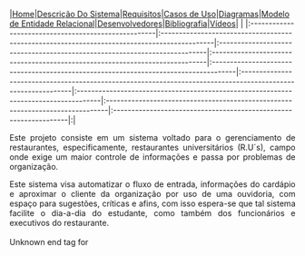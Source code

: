 |<a href='http://code.google.com/p/chefftoga'>Home</a>|<a href='http://code.google.com/p/chefftoga/wiki/DescricaoDoProjeto'>Descrição Do Sistema</a>|<a href='http://code.google.com/p/chefftoga/wiki/Requisitos'>Requisitos</a>|<a href='http://code.google.com/p/chefftoga/wiki/CasosDeUso'>Casos de Uso</a>|<a href='http://code.google.com/p/chefftoga/wiki/DiagramasDeCasosDeUso'>Diagramas</a>|<a href='http://code.google.com/p/chefftoga/wiki/ModeloDeEntidadeRelacional'>Modelo de Entidade Relacional</a>|<a href='http://code.google.com/p/chefftoga/wiki/Desenvolvedores'>Desenvolvedores</a>|<a href='http://code.google.com/p/chefftoga/wiki/Bibliografia'>Bibliografia</a>|<a href='http://code.google.com/p/chefftoga/wiki/video'>Vídeos</a>| |
|:----------------------------------------------------|:--------------------------------------------------------------------------------------------|:--------------------------------------------------------------------------|:----------------------------------------------------------------------------|:------------------------------------------------------------------------------------|:-------------------------------------------------------------------------------------------------------------|:------------------------------------------------------------------------------------|:------------------------------------------------------------------------------|:-----------------------------------------------------------------|:|


<p align='JUSTIFY'>Este projeto consiste em um sistema voltado para o gerenciamento de restaurantes, especificamente, restaurantes universitários (R.U´s), campo onde exige um maior controle de informações e passa por problemas de organização.</p>
<p align='JUSTIFY'>Este sistema visa automatizar o fluxo de entrada, informações do cardápio e aproximar o cliente da organização por uso de uma ouvidoria, com espaço para sugestões, críticas e afins, com isso espera-se que tal sistema facilite o dia-a-dia do estudante, como também dos funcionários e executivos do restaurante.<br>
<br>
Unknown end tag for </P><br>
<br>
<br>
<br>
<br>
<p align='center'><img src='https://lh4.googleusercontent.com/-OZ1vMBGISvE/T86aG8hm89I/AAAAAAAAADg/CHloXDYKzac/s400/logo123.png' alt='' align='middle' title='' />